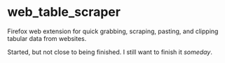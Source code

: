 # web_table_scraper
Firefox web extension for quick grabbing, scraping, pasting, and clipping tabular data from websites.

Started, but not close to being finished. I still want to finish it *someday*.
